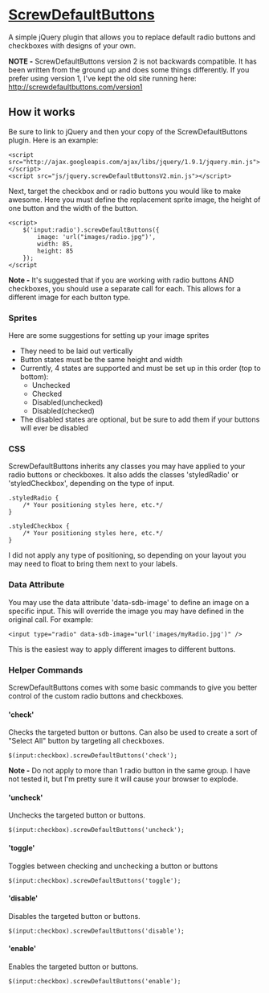 # [ScrewDefaultButtons](http://screwdefaultbuttons.com)
A simple jQuery plugin that allows you to replace default radio buttons and checkboxes with designs of your own.

**NOTE -** ScrewDefaultButtons version 2 is not backwards compatible. It has been written from the ground up and does some things differently. If you prefer using version 1, I've kept the old site running here: http://screwdefaultbuttons.com/version1

## How it works
Be sure to link to jQuery and then your copy of the ScrewDefaultButtons plugin. Here is an example:

	<script src="http://ajax.googleapis.com/ajax/libs/jquery/1.9.1/jquery.min.js"></script>
	<script src="js/jquery.screwDefaultButtonsV2.min.js"></script>
	
Next, target the checkbox and or radio buttons you would like to make awesome. Here you must define the replacement sprite image, the height of one button and the width of the button.

	<script>
		$('input:radio').screwDefaultButtons({
			image: 'url("images/radio.jpg")',
			width: 85,
			height: 85
		});
	</script
	
**Note -** It's suggested that if you are working with radio buttons AND checkboxes, you should use a separate call for each. This allows for a different image for each button type.

### Sprites
Here are some suggestions for setting up your image sprites
- They need to be laid out vertically
- Button states must be the same height and width
- Currently, 4 states are supported and must be set up in this order (top to bottom):
	- Unchecked
	- Checked
	- Disabled(unchecked)
	- Disabled(checked)
- The disabled states are optional, but be sure to add them if your buttons will ever be disabled

### CSS
ScrewDefaultButtons inherits any classes you may have applied to your radio buttons or checkboxes. It also adds the classes 'styledRadio' or 'styledCheckbox', depending on the type of input.

	.styledRadio {
		/* Your positioning styles here, etc.*/
	}
	
	.styledCheckbox {
		/* Your positioning styles here, etc.*/
	}

I did not apply any type of positioning, so depending on your layout you may need to float to bring them next to your labels.


### Data Attribute
You may use the data attribute 'data-sdb-image' to define an image on a specific input. This will override the image you may have defined in the original call. For example:

	<input type="radio" data-sdb-image="url('images/myRadio.jpg')" />

This is the easiest way to apply different images to different buttons.

### Helper Commands
ScrewDefaultButtons comes with some basic commands to give you better control of the custom radio buttons and checkboxes.

#### 'check'
Checks the targeted button or buttons. Can also be used to create a sort of "Select All" button by targeting all checkboxes.
	
	$(input:checkbox).screwDefaultButtons('check');
	
**Note -** Do not apply to more than 1 radio button in the same group. I have not tested it, but I'm pretty sure it will cause your browser to explode.

#### 'uncheck'
Unchecks the targeted button or buttons.

	$(input:checkbox).screwDefaultButtons('uncheck');
	
#### 'toggle'
Toggles between checking and unchecking a button or buttons

	$(input:checkbox).screwDefaultButtons('toggle');	
	
#### 'disable'
Disables the targeted button or buttons.

	$(input:checkbox).screwDefaultButtons('disable');
	
#### 'enable'
Enables the targeted button or buttons.

	$(input:checkbox).screwDefaultButtons('enable');
